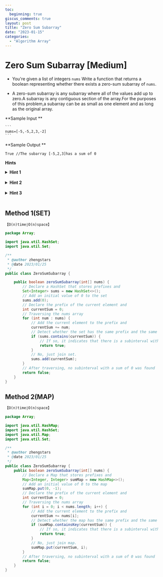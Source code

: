 ```yaml
---
toc:
  beginning: true
giscus_comments: true
layout: post
title: "Zero Sum Subarray"
date: "2023-01-15"
categories:
  - "Algorithm Array"
---
```


# Zero Sum Subarray [Medium]

- You're given a list of integers `nums` Write a function that returns a boolean representing whether there exists a zero-sum subarray of `nums`.

- A zero-sum subarray is any subarray where all of the values add up to zero.A subarray is any contiguous section of the array.For the purposes of this problem,a subarray can be as small as one element and as long as the original array.





**Sample Input **

````
```
nums=[-5,-5,2,3,-2]
```
````

**Sample Output **

```
True //The subarray [-5,2,3]has a sum of 0
```



**Hints**
<br>

<details> <summary><b>Hint 1</b></summary>
    <br>
    <i><strong> A good way to approach this problem is to first think of a simpler version. How would you check if the entire array sum is zero? </strong></i>
</details>



<br>

<details> <summary><b>Hint 2</b></summary>
    <br>
    <i><strong> If the entire array does not sum to zero, then you need to check if there are any smaller subarrays that sum to zero.For this, it can be helpful to keep track of all of the sums from [0,i], where i is every index in the array. </strong></i>
</details>



<br>

<details> <summary><b>Hint 3</b></summary>
    <br>
    <i><strong> After recording all sums from [0,i],what would it mean if a sum is repeated?  </strong></i>
</details>


<br>



## Method 1(SET)

```tex
【O(n)time∣O(n)space】
```

```java
package Array;

import java.util.HashSet;
import java.util.Set;

/**
 * @author zhengstars
 * @date 2023/01/25
 */
public class ZeroSumSubarray {

    public boolean zeroSumSubarray(int[] nums) {
        // Declare a HashSet that stores prefixes and
        Set<Integer> sums = new HashSet<>();
        // Add an initial value of 0 to the set
        sums.add(0);
        // Declare the prefix of the current element and
        int currentSum = 0;
        // Traversing the nums array
        for (int num : nums) {
            // Add the current element to the prefix and
            currentSum += num;
            // Detect whether the set has the same prefix and the same prefix as currentSum
            if (sums.contains(currentSum)) {
                // If so, it indicates that there is a subinterval with a sum of 0
                return true;
            }
            // No, just join set.
            sums.add(currentSum);
        }
        // After traversing, no subinterval with a sum of 0 was found
        return false;
    }
}
```

## Method 2(MAP)

```tex
【O(n)time∣O(n)space】
```

```java
package Array;

import java.util.HashMap;
import java.util.HashSet;
import java.util.Map;
import java.util.Set;

/**
 * @author zhengstars
 * @date 2023/01/25
 */
public class ZeroSumSubarray {
    public boolean zeroSumSubarray(int[] nums) {
        // Declare a Map that stores prefixes and
        Map<Integer, Integer> sumMap = new HashMap<>();
        // Add an initial value of 0 to the map
        sumMap.put(0, -1);
        // Declare the prefix of the current element and
        int currentSum = 0;
        // Traversing the nums array
        for (int i = 0; i < nums.length; i++) {
            // Add the current element to the prefix and
            currentSum += nums[i];
            // Detect whether the map has the same prefix and the same prefix as currentSum
            if (sumMap.containsKey(currentSum)) {
                // If so, it indicates that there is a subinterval with a sum of 0
                return true;
            }
            // No, just join map.
            sumMap.put(currentSum, i);
        }
        // After traversing, no subinterval with a sum of 0 was found
        return false;
    }
}

```






